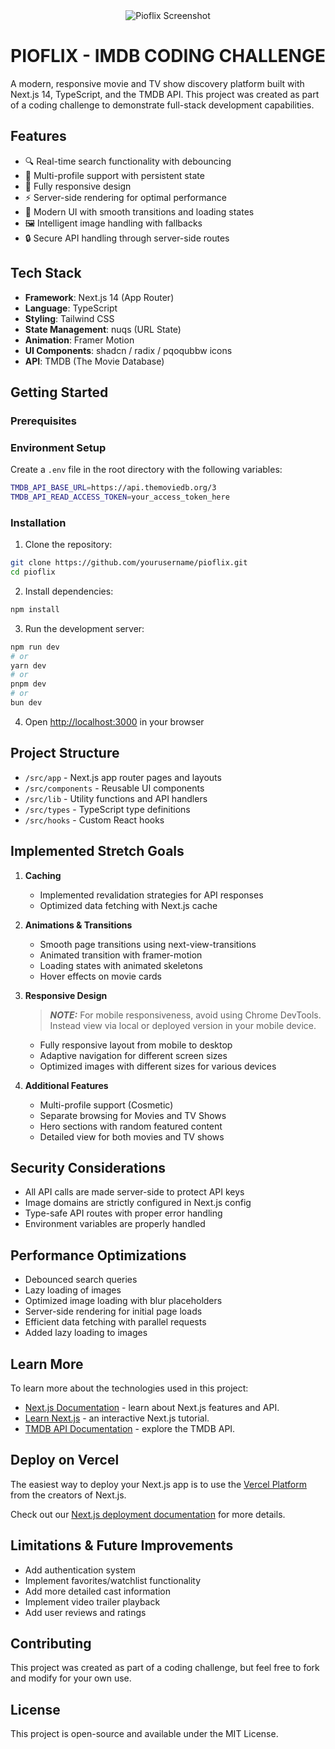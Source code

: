 <div align="center">
  <img src="https://i.imgur.com/I5K1BoL.png" alt="Pioflix Screenshot" />
</div>

# PIOFLIX - IMDB CODING CHALLENGE

A modern, responsive movie and TV show discovery platform built with Next.js 14, TypeScript, and the TMDB API. This project was created as part of a coding challenge to demonstrate full-stack development capabilities.

## Features

- 🔍 Real-time search functionality with debouncing
- 👤 Multi-profile support with persistent state
- 📱 Fully responsive design
- ⚡ Server-side rendering for optimal performance
- 🎨 Modern UI with smooth transitions and loading states
- 🖼️ Intelligent image handling with fallbacks
- 🔒 Secure API handling through server-side routes

## Tech Stack

- **Framework**: Next.js 14 (App Router)
- **Language**: TypeScript
- **Styling**: Tailwind CSS
- **State Management**: nuqs (URL State)
- **Animation**: Framer Motion
- **UI Components**: shadcn / radix / pqoqubbw icons
- **API**: TMDB (The Movie Database)

## Getting Started

### Prerequisites

### Environment Setup

Create a `.env` file in the root directory with the following variables:

```bash
TMDB_API_BASE_URL=https://api.themoviedb.org/3
TMDB_API_READ_ACCESS_TOKEN=your_access_token_here
```

### Installation

1. Clone the repository:

```bash
git clone https://github.com/yourusername/pioflix.git
cd pioflix
```

2. Install dependencies:

```bash
npm install
```

3. Run the development server:

```bash
npm run dev
# or
yarn dev
# or
pnpm dev
# or
bun dev
```

4. Open [http://localhost:3000](http://localhost:3000) in your browser

## Project Structure

- `/src/app` - Next.js app router pages and layouts
- `/src/components` - Reusable UI components
- `/src/lib` - Utility functions and API handlers
- `/src/types` - TypeScript type definitions
- `/src/hooks` - Custom React hooks

## Implemented Stretch Goals

1. **Caching**

   - Implemented revalidation strategies for API responses
   - Optimized data fetching with Next.js cache

2. **Animations & Transitions**

   - Smooth page transitions using next-view-transitions
   - Animated transition with framer-motion
   - Loading states with animated skeletons
   - Hover effects on movie cards

3. **Responsive Design**

   > **_NOTE:_** For mobile responsiveness, avoid using Chrome DevTools. Instead view via local or deployed version in your mobile device.

   - Fully responsive layout from mobile to desktop
   - Adaptive navigation for different screen sizes
   - Optimized images with different sizes for various devices

4. **Additional Features**
   - Multi-profile support (Cosmetic)
   - Separate browsing for Movies and TV Shows
   - Hero sections with random featured content
   - Detailed view for both movies and TV shows

## Security Considerations

- All API calls are made server-side to protect API keys
- Image domains are strictly configured in Next.js config
- Type-safe API routes with proper error handling
- Environment variables are properly handled

## Performance Optimizations

- Debounced search queries
- Lazy loading of images
- Optimized image loading with blur placeholders
- Server-side rendering for initial page loads
- Efficient data fetching with parallel requests
- Added lazy loading to images

## Learn More

To learn more about the technologies used in this project:

- [Next.js Documentation](https://nextjs.org/docs) - learn about Next.js features and API.
- [Learn Next.js](https://nextjs.org/learn) - an interactive Next.js tutorial.
- [TMDB API Documentation](https://developers.themoviedb.org/3) - explore the TMDB API.

## Deploy on Vercel

The easiest way to deploy your Next.js app is to use the [Vercel Platform](https://vercel.com/new?utm_medium=default-template&filter=next.js&utm_source=create-next-app&utm_campaign=create-next-app-readme) from the creators of Next.js.

Check out our [Next.js deployment documentation](https://nextjs.org/docs/app/building-your-application/deploying) for more details.

## Limitations & Future Improvements

- Add authentication system
- Implement favorites/watchlist functionality
- Add more detailed cast information
- Implement video trailer playback
- Add user reviews and ratings

## Contributing

This project was created as part of a coding challenge, but feel free to fork and modify for your own use.

## License

This project is open-source and available under the MIT License.
